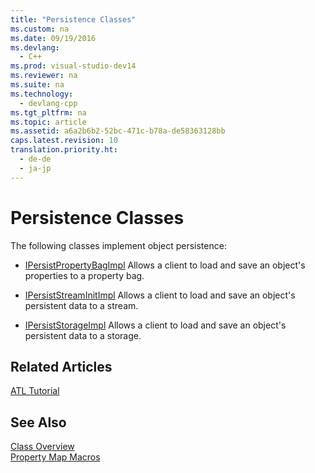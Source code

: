 ```yaml
---
title: "Persistence Classes"
ms.custom: na
ms.date: 09/19/2016
ms.devlang: 
  - C++
ms.prod: visual-studio-dev14
ms.reviewer: na
ms.suite: na
ms.technology: 
  - devlang-cpp
ms.tgt_pltfrm: na
ms.topic: article
ms.assetid: a6a2b6b2-52bc-471c-b78a-de58363128bb
caps.latest.revision: 10
translation.priority.ht: 
  - de-de
  - ja-jp
---
```

# Persistence Classes
The following classes implement object persistence:  
  
-   [IPersistPropertyBagImpl](../vs140/IPersistPropertyBagImpl-Class.md) Allows a client to load and save an object's properties to a property bag.  
  
-   [IPersistStreamInitImpl](../vs140/IPersistStreamInitImpl-Class.md) Allows a client to load and save an object's persistent data to a stream.  
  
-   [IPersistStorageImpl](../vs140/IPersistStorageImpl-Class.md) Allows a client to load and save an object's persistent data to a storage.  
  
## Related Articles  
 [ATL Tutorial](../vs140/Active-Template-Library--ATL--Tutorial.md)  
  
## See Also  
 [Class Overview](../vs140/ATL-Class-Overview.md)   
 [Property Map Macros](../vs140/Property-Map-Macros.md)